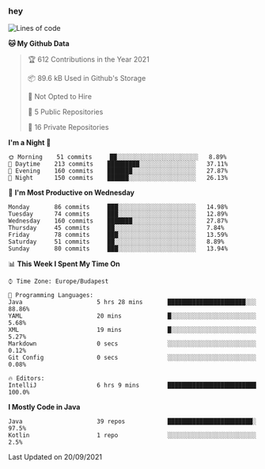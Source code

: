 ### hey

<!--START_SECTION:waka-->
![Lines of code](https://img.shields.io/badge/From%20Hello%20World%20I%27ve%20Written-73812%20lines%20of%20code-blue)

**🐱 My Github Data** 

> 🏆 612 Contributions in the Year 2021
 > 
> 📦 89.6 kB Used in Github's Storage 
 > 
> 🚫 Not Opted to Hire
 > 
> 📜 5 Public Repositories 
 > 
> 🔑 16 Private Repositories  
 > 
**I'm a Night 🦉** 

```text
🌞 Morning    51 commits     ██░░░░░░░░░░░░░░░░░░░░░░░   8.89% 
🌆 Daytime    213 commits    █████████░░░░░░░░░░░░░░░░   37.11% 
🌃 Evening    160 commits    ███████░░░░░░░░░░░░░░░░░░   27.87% 
🌙 Night      150 commits    ██████░░░░░░░░░░░░░░░░░░░   26.13%

```
📅 **I'm Most Productive on Wednesday** 

```text
Monday       86 commits     ███░░░░░░░░░░░░░░░░░░░░░░   14.98% 
Tuesday      74 commits     ███░░░░░░░░░░░░░░░░░░░░░░   12.89% 
Wednesday    160 commits    ███████░░░░░░░░░░░░░░░░░░   27.87% 
Thursday     45 commits     ██░░░░░░░░░░░░░░░░░░░░░░░   7.84% 
Friday       78 commits     ███░░░░░░░░░░░░░░░░░░░░░░   13.59% 
Saturday     51 commits     ██░░░░░░░░░░░░░░░░░░░░░░░   8.89% 
Sunday       80 commits     ███░░░░░░░░░░░░░░░░░░░░░░   13.94%

```


📊 **This Week I Spent My Time On** 

```text
⌚︎ Time Zone: Europe/Budapest

💬 Programming Languages: 
Java                     5 hrs 28 mins       ██████████████████████░░░   88.86% 
YAML                     20 mins             █░░░░░░░░░░░░░░░░░░░░░░░░   5.68% 
XML                      19 mins             █░░░░░░░░░░░░░░░░░░░░░░░░   5.27% 
Markdown                 0 secs              ░░░░░░░░░░░░░░░░░░░░░░░░░   0.12% 
Git Config               0 secs              ░░░░░░░░░░░░░░░░░░░░░░░░░   0.08%

🔥 Editors: 
IntelliJ                 6 hrs 9 mins        █████████████████████████   100.0%

```

**I Mostly Code in Java** 

```text
Java                     39 repos            ████████████████████████░   97.5% 
Kotlin                   1 repo              ░░░░░░░░░░░░░░░░░░░░░░░░░   2.5%

```



 Last Updated on 20/09/2021
<!--END_SECTION:waka-->

